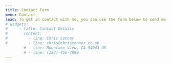 ```yaml
---
title: Contact Form
menu: Contact
lead: To get in contact with me, you can use the form below to send me a message. Alternatively, feel free to follow me on my various social media channels which can be found at the bottom of this page.
# widgets:
#     - title: Contact Details
#       content:
#         - line: Chris Connor
#         - line: chris@chrisconnor.co.uk
        # - line: Mountain View, CA 94043 US
        # - line: (123) 456-7890
---
```


<!-- Morbi leo risus, porta ac consectetur ac, vestibulum at eros. Integer posuere erat a ante venenatis dapibus posuere velit aliquet. Cras justo odio, dapibus ac facilisis in, egestas eget quam. Morbi leo risus, porta ac consectetur ac, vestibulum at eros. -->
